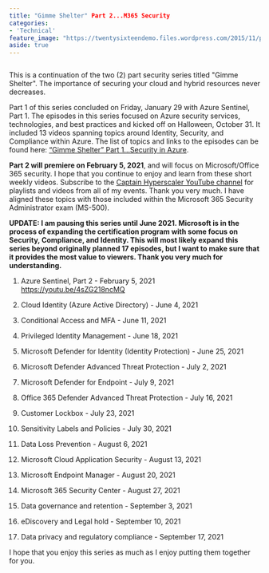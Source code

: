 ```yaml
---
title: "Gimme Shelter" Part 2...M365 Security
categories:
- 'Technical'
feature_image: "https://twentysixteendemo.files.wordpress.com/2015/11/post.png"
aside: true
---
```




<div class="wp-block-image"><figure class="aligncenter size-large"><img src="https://captainhyperscaler.files.wordpress.com/2020/02/image.jpeg?w=300" alt="" class="wp-image-373"/></figure></div>

This is a continuation of the two (2) part security series titled "Gimme Shelter".  The importance of securing your cloud and hybrid resources never decreases.

Part 1 of this series concluded on Friday, January 29 with Azure Sentinel, Part 1.  The episodes in this series focused on Azure security services, technologies, and best practices and kicked off on Halloween, October 31.  It included 13 videos spanning topics around Identity, Security, and Compliance within Azure.  The list of topics and links to the episodes can be found here: <a href="https://captainhyperscaler.github.io/2020/09/19/gimme-shelter-part-1-security-in-azure/">“Gimme Shelter” Part 1…Security in Azure</a>.

<strong>Part 2 will premiere on February 5, 2021</strong>, and will focus on Microsoft/Office 365 security. I hope that you continue to enjoy and learn from these short weekly videos. Subscribe to the <a rel="noreferrer noopener" href="https://www.youtube.com/channel/UCIWicD_sUxH6EMH4ndG5NxQ" target="_blank">Captain Hyperscaler YouTube channel</a> for playlists and videos from all of my events. Thank you very much.  I have aligned these topics with those included within the Microsoft 365 Security Administrator exam (MS-500).

<strong>UPDATE: I am pausing this series until June 2021.  Microsoft is in the process of expanding the certification program with some focus on Security, Compliance, and Identity.  This will most likely expand this series beyond originally planned 17 episodes, but I want to make sure that it provides the most value to viewers.  Thank you very much for understanding.</strong>

1. Azure Sentinel, Part 2 - February 5, 2021 <a rel="noreferrer noopener" href="https://youtu.be/4sZG218ncMQ" target="_blank">https://youtu.be/4sZG218ncMQ</a>

1. Cloud Identity (Azure Active Directory) - June 4, 2021

1. Conditional Access and MFA - June 11, 2021

1. Privileged Identity Management - June 18, 2021

1. Microsoft Defender for Identity (Identity Protection) - June 25, 2021 

1.  Microsoft Defender Advanced Threat Protection - July 2, 2021

1. Microsoft Defender for Endpoint - July 9, 2021

1. Office 365 Defender Advanced Threat Protection - July 16, 2021

1. Customer Lockbox - July 23, 2021

1. Sensitivity Labels and Policies - July 30, 2021

1. Data Loss Prevention - August 6, 2021

1. Microsoft Cloud Application Security - August 13, 2021

1. Microsoft Endpoint Manager - August 20, 2021

1. Microsoft 365 Security Center - August 27, 2021

1. Data governance and retention - September 3, 2021

1. eDiscovery and Legal hold - September 10, 2021

1. Data privacy and regulatory compliance - September 17, 2021

I hope that you enjoy this series as much as I enjoy putting them together for you.
